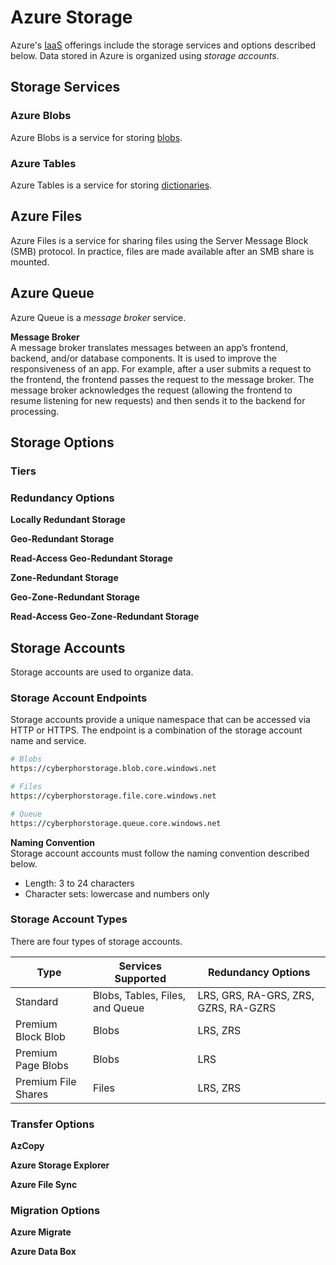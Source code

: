 # Azure Storage
Azure's [IaaS](/cloud/concepts/README.md#cloud-service-models) offerings include the storage services and options described below. Data stored in Azure is organized using *storage accounts*. 

## Storage Services
### Azure Blobs  
Azure Blobs is a service for storing [blobs](/storage/README.md#unstructured-data). 

### Azure Tables  
Azure Tables is a service for storing [dictionaries](/storage/README.md#semi-structured-data). 

## Azure Files  
Azure Files is a service for sharing files using the Server Message Block (SMB) protocol. In practice, files are made available after an SMB share is mounted.  

## Azure Queue
Azure Queue is a *message broker* service. 

**Message Broker**  
A message broker translates messages between an app’s frontend, backend, and/or database components. It is used to improve the responsiveness of an app. For example, after a user submits a request to the frontend, the frontend passes the request to the message broker. The message broker acknowledges the request (allowing the frontend to resume listening for new requests) and then sends it to the backend for processing.

## Storage Options
### Tiers

### Redundancy Options
**Locally Redundant Storage**  

**Geo-Redundant Storage**  

**Read-Access Geo-Redundant Storage**  

**Zone-Redundant Storage**  

**Geo-Zone-Redundant Storage**  

**Read-Access Geo-Zone-Redundant Storage**  

## Storage Accounts
Storage accounts are used to organize data. 

### Storage Account Endpoints
Storage accounts provide a unique namespace that can be accessed via HTTP or HTTPS. The endpoint is a combination of the storage account name and service. 
```bash
# Blobs
https://cyberphorstorage.blob.core.windows.net

# Files
https://cyberphorstorage.file.core.windows.net

# Queue
https://cyberphorstorage.queue.core.windows.net
```

**Naming Convention**  
Storage account accounts must follow the naming convention described below. 
* Length: 3 to 24 characters
* Character sets: lowercase and numbers only

### Storage Account Types
There are four types of storage accounts. 

| Type                | Services Supported              | Redundancy Options                   |
| ------------------  | ------------------------------- | ------------------------------------ |
| Standard            | Blobs, Tables, Files, and Queue | LRS, GRS, RA-GRS, ZRS, GZRS, RA-GZRS |
| Premium Block Blob  | Blobs                           | LRS, ZRS                             |
| Premium Page Blobs  | Blobs                           | LRS                                  |
| Premium File Shares | Files                           | LRS, ZRS                             |

### Transfer Options
**AzCopy**  

**Azure Storage Explorer**  

**Azure File Sync**

### Migration Options
**Azure Migrate**

**Azure Data Box**